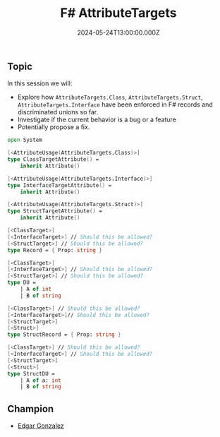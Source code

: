 ﻿---
title: "F# AttributeTargets"
preview: "F# AttributeTargets"
isDraft: true
date: 2024-05-24T13:00:00.000Z
slug: "2024/05/24"
champion: "Edgar Gonzalez"
zoomLink: "https://us06web.zoom.us/j/82652385501?pwd=6vLvZgKBwVKUHrqEolm0PHcQHGVfdf.1"
zoomPasscode: "targets"
issueLink: ""
company: "FundOurselves"
youtubeId: ""
---

## Topic

In this session we will:

- Explore how `AttributeTargets.Class`, `AttributeTargets.Struct`, `AttributeTargets.Interface` have been enforced in F# records and discriminated unions so far.
- Investigate if the current behavior is a bug or a feature
- Potentially propose a fix.

```fsharp
open System

[<AttributeUsage(AttributeTargets.Class)>]
type ClassTargetAttribute() =
    inherit Attribute()

[<AttributeUsage(AttributeTargets.Interface)>]
type InterfaceTargetAttribute() =
    inherit Attribute()

[<AttributeUsage(AttributeTargets.Struct)>]
type StructTargetAttribute() =
    inherit Attribute()

[<ClassTarget>]
[<InterfaceTarget>] // Should this be allowed?
[<StructTarget>] // Should this be allowed?
type Record = { Prop: string }

[<ClassTarget>]
[<InterfaceTarget>] // Should this be allowed?
[<StructTarget>] // Should this be allowed?
type DU =
    | A of int
    | B of string

[<ClassTarget>] // Should this be allowed?
[<InterfaceTarget>]// Should this be allowed?
[<StructTarget>]
[<Struct>]
type StructRecord = { Prop: string }

[<ClassTarget>] // Should this be allowed?
[<InterfaceTarget>] // Should this be allowed?
[<StructTarget>]
[<Struct>]
type StructDU =
    | A of a: int
    | B of string

```

## Champion

- [Edgar Gonzalez](https://twitter.com/edgarfsharp)
